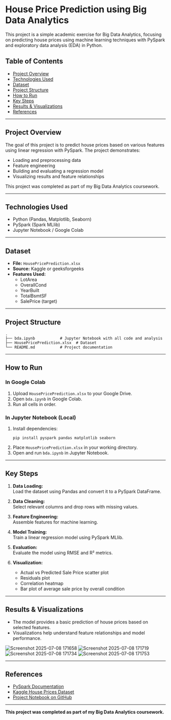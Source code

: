 # House Price Prediction using Big Data Analytics

This project is a simple academic exercise for Big Data Analytics, focusing on predicting house prices using machine learning techniques with PySpark and exploratory data analysis (EDA) in Python.

## Table of Contents

- [Project Overview](#project-overview)
- [Technologies Used](#technologies-used)
- [Dataset](#dataset)
- [Project Structure](#project-structure)
- [How to Run](#how-to-run)
- [Key Steps](#key-steps)
- [Results & Visualizations](#results--visualizations)
- [References](#references)

---

## Project Overview

The goal of this project is to predict house prices based on various features using linear regression with PySpark. The project demonstrates:
- Loading and preprocessing data
- Feature engineering
- Building and evaluating a regression model
- Visualizing results and feature relationships

This project was completed as part of my Big Data Analytics coursework.

---

## Technologies Used

- Python (Pandas, Matplotlib, Seaborn)
- PySpark (Spark MLlib)
- Jupyter Notebook / Google Colab

---

## Dataset

- **File:** `HousePricePrediction.xlsx`
- **Source:** Kaggle or geeksforgeeks
- **Features Used:**  
  - LotArea
  - OverallCond
  - YearBuilt
  - TotalBsmtSF
  - SalePrice (target)

---

## Project Structure

```
.
├── bda.ipynb           # Jupyter Notebook with all code and analysis
├── HousePricePrediction.xlsx  # Dataset
└── README.md           # Project documentation
```

---

## How to Run

### **In Google Colab**
1. Upload `HousePricePrediction.xlsx` to your Google Drive.
2. Open `bda.ipynb` in Google Colab.
3. Run all cells in order.

### **In Jupyter Notebook (Local)**
1. Install dependencies:
   ```
   pip install pyspark pandas matplotlib seaborn
   ```
2. Place `HousePricePrediction.xlsx` in your working directory.
3. Open and run `bda.ipynb` in Jupyter Notebook.

---

## Key Steps

1. **Data Loading:**  
   Load the dataset using Pandas and convert it to a PySpark DataFrame.

2. **Data Cleaning:**  
   Select relevant columns and drop rows with missing values.

3. **Feature Engineering:**  
   Assemble features for machine learning.

4. **Model Training:**  
   Train a linear regression model using PySpark MLlib.

5. **Evaluation:**  
   Evaluate the model using RMSE and R² metrics.

6. **Visualization:**  
   - Actual vs Predicted Sale Price scatter plot
   - Residuals plot
   - Correlation heatmap
   - Bar plot of average sale price by overall condition

---

## Results & Visualizations

- The model provides a basic prediction of house prices based on selected features.
- Visualizations help understand feature relationships and model performance.

![Screenshot 2025-07-08 171658](https://github.com/user-attachments/assets/039ad088-5643-433a-8d4c-69318eb43462)
![Screenshot 2025-07-08 171719](https://github.com/user-attachments/assets/90a37b61-c2a4-4af4-8b54-8651fc2589ad)
![Screenshot 2025-07-08 171734](https://github.com/user-attachments/assets/75fe79c0-3724-4ef8-9ee7-f48b765d1b28)
![Screenshot 2025-07-08 171753](https://github.com/user-attachments/assets/0355d9ad-e2a0-447c-849d-f1df2d0bb6fe)

---

## References

- [PySpark Documentation](https://spark.apache.org/docs/latest/api/python/)
- [Kaggle House Prices Dataset](https://www.kaggle.com/c/house-prices-advanced-regression-techniques/data)
- [Project Notebook on GitHub](https://github.com/GanjiManogna/House-price-prediction-using-BDA/blob/main/bda.ipynb)

---

**This project was completed as part of my Big Data Analytics coursework.**
